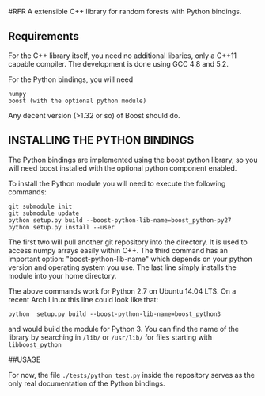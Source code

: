 #RFR
A extensible C++ library for random forests with Python bindings.

## Requirements

For the C++ library itself, you need no additional libaries, only a C++11 capable compiler.
The development is done using GCC 4.8 and 5.2.

For the Python bindings, you will need

```
numpy
boost (with the optional python module)
```

Any decent version (>1.32 or so) of Boost should do.


## INSTALLING THE PYTHON BINDINGS
The Python bindings are implemented using the boost python library, so you
will need boost installed with the optional python component enabled.

To install the Python module you will need to execute the following commands:

```
git submodule init
git submodule update
python setup.py build --boost-python-lib-name=boost_python-py27
python setup.py install --user
```

The first two will pull another git repository into the directory. It is used
to access numpy arrays easily within C++. The third command has an important
option: "boost-python-lib-name" which depends on your python version and
operating system you use. The last line simply installs the module into your
home directory.

The above commands work for Python 2.7 on Ubuntu 14.04 LTS.
On a recent Arch Linux this line could look like that:

```
python  setup.py build --boost-python-lib-name=boost_python3
```
and would build the module for Python 3. You can find the name of the library
by searching in `/lib/` or `/usr/lib/` for files starting with `libboost_python`

##USAGE

For now, the file `./tests/python_test.py` inside the repository serves as the
only real documentation of the Python bindings.
